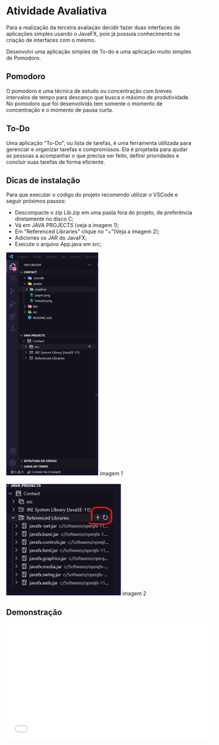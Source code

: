# Atividade Avaliativa


Para a realização da terceira avaliação decidir fazer duas interfaces de aplicações simples usando o JavaFX, pois já possuia conhecimento na criação de interfaces com o mesmo.

Desenvolvi uma aplicação simples de To-do e uma aplicação muito simples de Pomodoro.


## Pomodoro

O pomodoro é uma técnica de estudo ou concentração com breves intervalos de tempo para descanço que busca o máximo de produtividade. No pomodoro que foi desenvolvido tem somente o momento de concentração e o momento de pausa curta.

## To-Do

Uma aplicação "To-Do", ou lista de tarefas, é uma ferramenta utilizada para gerenciar e organizar tarefas e compromissos. Ela é projetada para ajudar as pessoas a acompanhar o que precisa ser feito, definir prioridades e concluir suas tarefas de forma eficiente. 


## Dicas de instalação

Para que executar o código do projeto recomendo utilizar o VSCode e seguir próximos passos:

  - Descompacte o zip Lib.zip em uma pasta fora do projeto, de preferência diretamente no disco C; 
  - Vá em JAVA PROJECTS (veja a imagem 1);
  - Em "Referenced Libraries" clique no "+"(Veja a imagem 2);
  - Adiciones os JAR do JavaFX;
  - Execute o arquivo App.java em src;


  <img src="assets/readme/exemplo.png" alt="imagem 1" width="auto" height="600">
  imagem 1
  <div style="margin:20px" ></div>
  <img src="assets/readme/exemplo2.png" alt="imagem 1" width="auto" height="300">
  imagem 2


## Demonstração

<iframe width="560" height="315" src="assets/readme/demo.mp4" frameborder="0" allowfullscreen></iframe>
